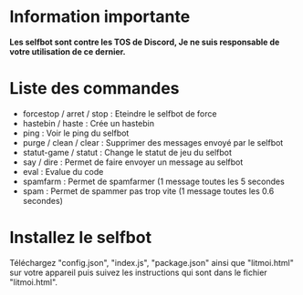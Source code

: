# Information importante

**Les selfbot sont contre les TOS de Discord, Je ne suis responsable de votre utilisation de ce dernier.**


# Liste des commandes

  - forcestop / arret / stop : Eteindre le selfbot de force
  - hastebin / haste : Crée un hastebin
  - ping : Voir le ping du selfbot
  - purge / clean / clear : Supprimer des messages envoyé par le selfbot
  - statut-game / statut : Change le statut de jeu du selfbot
  - say / dire : Permet de faire envoyer un message au selfbot
  - eval : Evalue du code
  - spamfarm : Permet de spamfarmer (1 message toutes les 5 secondes
  - spam : Permet de spammer pas trop vite (1 message toutes les 0.6 secondes)


# Installez le selfbot

Téléchargez "config.json", "index.js", "package.json" ainsi que "litmoi.html" sur votre appareil puis suivez les instructions qui sont dans le fichier "litmoi.html".
